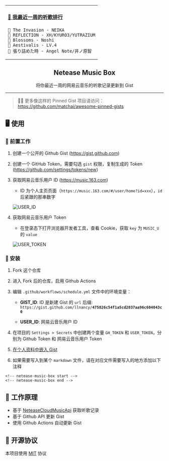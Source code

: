 <table align="center">
<tr>
<td>

<!-- netease-music-box start -->
#### <a href="https://gist.github.com/8341b370556ca6eb6b1451616894114a" target="_blank">🎵 我最近一周的听歌排行</a>
```text
🥇 The Invasion - NEIKA
🥈 REFLECTION - XH/KYURO3/YUTRAZIUM
🥉 Blossoms - Noshi
🏅 Aestivalis - LV.4
🏅 張り詰めた時 - Angel Note/井ノ原智
```

<!-- netease-music-box end -->

</td>
</tr>
</table>

<p align="center">
  <h2 align="center">Netease Music Box</h2>
  <p align="center">将你最近一周的网易云音乐的听歌记录更新到 Gist</p>
</p>

---

> 📌✨ 更多像这样的 Pinned Gist 项目请访问：https://github.com/matchai/awesome-pinned-gists

## 🖥 使用

### 🎒 前置工作

1. 创建一个公开的 Github Gist (https://gist.github.com)

2. 创建一个 GitHub Token，需要勾选 `gist` 权限，复制生成的 Token (https://github.com/settings/tokens/new)

3. 获取网易云音乐用户 ID (https://music.163.com)

    - ID 为个人主页页面（`https://music.163.com/#/user/home?id=xxx`），`id` 后紧跟的那串数字

    ![USER_ID](https://github.com/llnancy/netease-music-box/blob/master/assets/user_id.png)

4. 获取网易云音乐用户 Token

    - 在登录态下打开浏览器开发者工具，查看 Cookie，获取 `key` 为 `MUSIC_U` 的 `value`

    ![USER_TOKEN](https://github.com/llnancy/netease-music-box/blob/master/assets/user_token.png)

### 🚀 安装

1. Fork 这个仓库

2. 进入 Fork 后的仓库，启用 Github Actions

3. 编辑 `.github/workflows/schedule.yml` 文件中的环境变量：

    - **GIST_ID**: ID 是新建 Gist 的 `url` 后缀: `https://gist.github.com/llnancy/`**`475826c54f1a5cd2037aa96c604043c0`**

    - **USER_ID**: 网易云音乐用户 ID

4. 在项目的 `Settings > Secrets` 中创建两个变量 `GH_TOKEN` 和 `USER_TOKEN`，分别为 Github Token 和 网易云音乐用户 Token

5. [在个人资料中嵌入 Gist](https://docs.github.com/en/github/setting-up-and-managing-your-github-profile/pinning-items-to-your-profile)

6. 如果需要写入到某个 `markdown` 文件，请在对应文件需要写入的地方添加以下注释

```text
<!-- netease-music-box start -->
<!-- netease-music-box end -->
```

## 🤔 工作原理

- 基于 [NeteaseCloudMusicApi](https://github.com/Binaryify/NeteaseCloudMusicApi) 获取听歌记录
- 基于 Github API 更新 Gist
- 使用 Github Actions 自动更新 Gist

## 📄 开源协议

本项目使用 [MIT](./LICENSE) 协议

